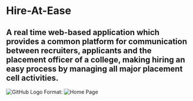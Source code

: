 # Hire-At-Ease
## A real time web-based application which provides a common platform for communication between recruiters, applicants and the placement officer of a college, making hiring an easy process by managing all major placement cell activities.
![GitHub Logo](../public/display/hm1.jpeg)
Format: ![Home Page](url)
